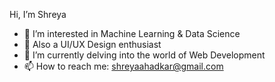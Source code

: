Hi, I’m Shreya
- 🔭 I’m interested in Machine Learning & Data Science
- 💞️ Also a  UI/UX Design enthusiast
- 🌱 I’m currently delving into the world of Web Development
- 📫 How to reach me: shreyaahadkar@gmail.com






<!---
shreyaahadkar/shreyaahadkar is a ✨ special ✨ repository because its `README.md` (this file) appears on your GitHub profile.
You can click the Preview link to take a look at your changes.
--->
